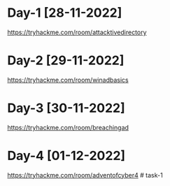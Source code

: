 # Day-1 [28-11-2022]

https://tryhackme.com/room/attacktivedirectory 

# Day-2 [29-11-2022]

https://tryhackme.com/room/winadbasics


# Day-3 [30-11-2022]

https://tryhackme.com/room/breachingad

# Day-4 [01-12-2022]

https://tryhackme.com/room/adventofcyber4 # task-1
